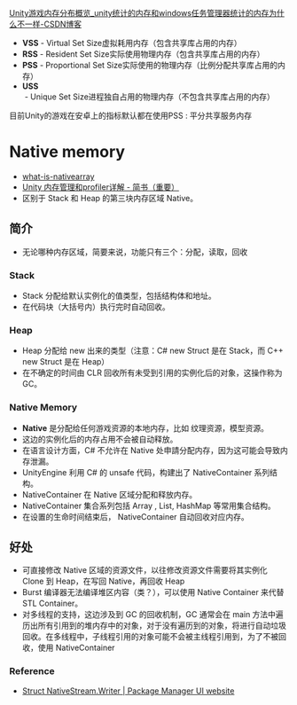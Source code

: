 
[Unity游戏内存分布概览_unity统计的内存和windows任务管理器统计的内存为什么不一样-CSDN博客](https://blog.csdn.net/UWA4D/article/details/124430777)

- **VSS** - Virtual Set Size虚拟耗用内存（包含共享库占用的内存）  
- **RSS** - Resident Set Size实际使用物理内存（包含共享库占用的内存）  
- **PSS** - Proportional Set Size实际使用的物理内存（比例分配共享库占用的内存）  
- **USS** - Unique Set Size进程独自占用的物理内存（不包含共享库占用的内存）

目前Unity的游戏在安卓上的指标默认都在使用PSS : 平分共享服务内存

# Native memory

- [what-is-nativearray](https://forum.unity.com/threads/what-is-nativearray.725156/)
- [Unity 内存管理和profiler详解 - 简书（重要）](https://www.jianshu.com/p/cf3ab3bac1ab)
- 区别于 Stack 和 Heap 的第三块内存区域 Native。

## 简介

- 无论哪种内存区域，简要来说，功能只有三个：分配，读取，回收

### Stack

- Stack 分配给默认实例化的值类型，包括结构体和地址。
- 在代码块（大括号内）执行完时自动回收。

### Heap

- Heap 分配给 new 出来的类型（注意：C# new Struct 是在 Stack，而 C++ new Struct 是在 Heap）
- 在不确定的时间由 CLR 回收所有未受到引用的实例化后的对象，这操作称为 GC。

### Native Memory

- **Native** 是分配给任何游戏资源的本地内存，比如 纹理资源，模型资源。
- 这边的实例化后的内存占用不会被自动释放。
- 在语言设计方面，C# 不允许在 Native 处申請分配内存，因为这可能会导致内存泄漏。
- UnityEngine 利用 C# 的 unsafe 代码，构建出了 NativeContainer 系列结构。
- NativeContainer 在 Native 区域分配和释放内存。
- NativeContainer 集合系列包括 Array , List, HashMap 等常用集合结构。
- 在设置的生命时间结束后， NativeContainer 自动回收对应内存。

## 好处

* 可直接修改 Native 区域的资源文件，以往修改资源文件需要将其实例化 Clone 到 Heap，在写回 Native，再回收 Heap
* Burst 编译器无法编译堆区内容（类？），可以使用 Native Container 来代替 STL Container。
* 对多线程的支持，这边涉及到 GC 的回收机制，GC 通常会在 main 方法中遍历出所有引用到的堆内存中的对象，对于没有遍历到的对象，将进行自动垃圾回收。在多线程中，子线程引用的对象可能不会被主线程引用到，为了不被回收，使用 NativeContainer

### Reference

- [Struct NativeStream.Writer | Package Manager UI website](https://docs.unity3d.com/Packages/com.unity.collections@0.1/api/Unity.Collections.NativeStream.Writer.html)
